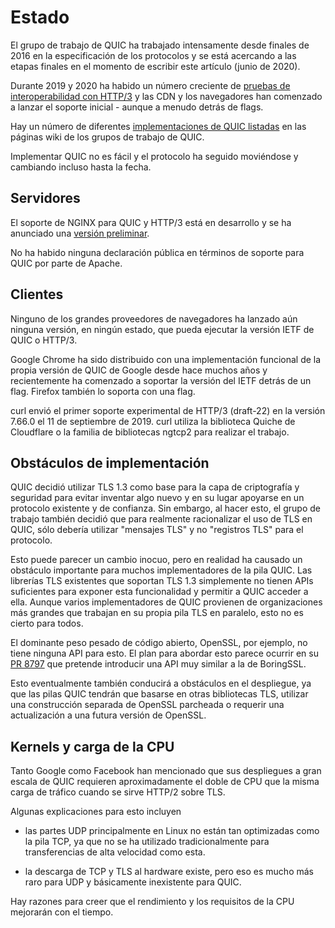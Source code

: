 # Estado

El grupo de trabajo de QUIC ha trabajado intensamente desde finales de 2016 en
la especificación de los protocolos y se está acercando a las etapas finales en
el momento de escribir este artículo (junio de 2020).

Durante 2019 y 2020 ha habido un número creciente de [pruebas de 
interoperabilidad con HTTP/3](https://docs.google.com/spreadsheets/d/1D0tW89vOoaScs3IY9RGC0UesWGAwE6xyLk0l4JtvTVg)
y las CDN y los navegadores han comenzado a lanzar el soporte inicial - aunque a
menudo detrás de flags.

Hay un número de diferentes [implementaciones de QUIC 
listadas](https://github.com/quicwg/base-drafts/wiki/Implementations) en las
páginas wiki de los grupos de trabajo de QUIC.

Implementar QUIC no es fácil y el protocolo ha seguido moviéndose y cambiando
incluso hasta la fecha.

## Servidores

El soporte de NGINX para QUIC y HTTP/3 está en desarrollo y se ha anunciado una
[versión preliminar](https://www.nginx.com/blog/introducing-technology-preview-nginx-support-for-quic-http-3/).

No ha habido ninguna declaración pública en términos de soporte para QUIC por 
parte de Apache.

## Clientes

Ninguno de los grandes proveedores de navegadores ha lanzado aún ninguna 
versión, en ningún estado, que pueda ejecutar la versión IETF de QUIC o HTTP/3.

Google Chrome ha sido distribuido con una implementación funcional de la propia
versión de QUIC de Google desde hace muchos años y recientemente ha comenzado a
soportar la versión del IETF detrás de un flag. Firefox también lo soporta 
con una flag.

curl envió el primer soporte experimental de HTTP/3 (draft-22) en la versión
7.66.0 el 11 de septiembre de 2019. curl utiliza la biblioteca Quiche de 
Cloudflare o la familia de bibliotecas ngtcp2 para realizar el trabajo.

## Obstáculos de implementación

QUIC decidió utilizar TLS 1.3 como base para la capa de criptografía y seguridad
para evitar inventar algo nuevo y en su lugar apoyarse en un protocolo existente
y de confianza. Sin embargo, al hacer esto, el grupo de trabajo también decidió
que para realmente racionalizar el uso de TLS en QUIC, sólo debería utilizar
"mensajes TLS" y no "registros TLS" para el protocolo.

Esto puede parecer un cambio inocuo, pero en realidad ha causado un obstáculo 
importante para muchos implementadores de la pila QUIC. Las librerías TLS 
existentes que soportan TLS 1.3 simplemente no tienen APIs suficientes para
exponer esta funcionalidad y permitir a QUIC acceder a ella. Aunque varios 
implementadores de QUIC provienen de organizaciones más grandes que trabajan en
su propia pila TLS en paralelo, esto no es cierto para todos.

El dominante peso pesado de código abierto, OpenSSL, por ejemplo, no tiene
ninguna API para esto. El plan para abordar esto parece ocurrir en su [PR 
8797](https://github.com/openssl/openssl/pull/8797) que pretende introducir una
API muy similar a la de BoringSSL.

Esto eventualmente también conducirá a obstáculos en el despliegue, ya que las
pilas QUIC tendrán que basarse en otras bibliotecas TLS, utilizar una 
construcción separada de OpenSSL parcheada o requerir una actualización a una
futura versión de OpenSSL.

## Kernels y carga de la CPU

Tanto Google como Facebook han mencionado que sus despliegues a gran escala de
QUIC requieren aproximadamente el doble de CPU que la misma carga de tráfico
cuando se sirve HTTP/2 sobre TLS.

Algunas explicaciones para esto incluyen

- las partes UDP principalmente en Linux no están tan optimizadas como la pila
  TCP, ya que no se ha utilizado tradicionalmente para transferencias de alta
  velocidad como esta.

- la descarga de TCP y TLS al hardware existe, pero eso es mucho más raro para
  UDP y básicamente inexistente para QUIC.

Hay razones para creer que el rendimiento y los requisitos de la CPU mejorarán
con el tiempo.
